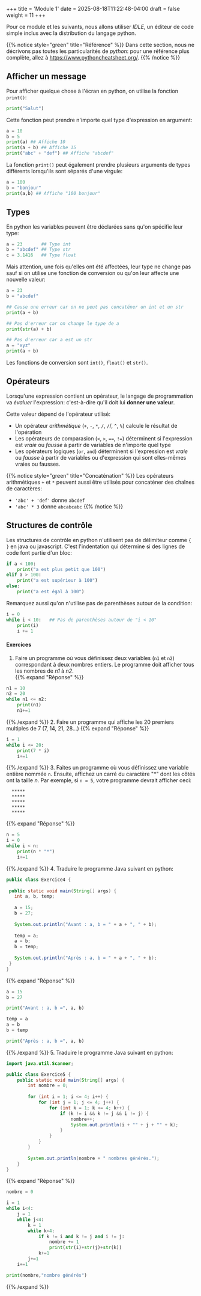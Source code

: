 +++
title = 'Module 1'
date = 2025-08-18T11:22:48-04:00
draft = false
weight = 11
+++
<!--
- IDE à utiliser?
- print hello world, mettre dans une variable : pas de type
- truc = "10+3", 10+3, 10-3, 10*3... il manque quoi? : Division. / vs //. 
- 10>3?? : éval des opérateurs. Opérateurs booléens.
- Revenons à hello: print 2 lignes, 3 lignes... 500 lignes? boucles while
- print(x+y) vs. print(x,y)
- indentation en python: les ":", les erreurs d'indentation (démo)
- conditions
-->

Pour ce module et les suivants, nous allons utiliser *IDLE*, un éditeur de code simple inclus avec la distribution du langage python.

{{% notice style="green" title="Référence" %}}
Dans cette section, nous ne décrivons pas toutes les particularités de _python_: pour une référence plus complète, allez à https://www.pythoncheatsheet.org/.
{{% /notice %}}

## Afficher un message
Pour afficher quelque chose à l'écran en python, on utilise la fonction `print()`:
```python
print("Salut")
```
Cette fonction peut prendre n'importe quel type d'expression en argument:
```python
a = 10
b = 5
print(a) ## Affiche 10
print(a + b) ## Affiche 15
print("abc" + "def") ## Affiche "abcdef"
```
La fonction `print()` peut également prendre plusieurs arguments de types différents lorsqu'ils sont séparés d'une virgule:
```python
a = 100
b = "bonjour"
print(a,b) ## Affiche "100 bonjour"
```

## Types
En python les variables peuvent être déclarées sans qu'on spécifie leur type:
```python
a = 23       ## Type int
b = "abcdef" ## Type str
c = 3.1416   ## Type float
```
Mais attention, une fois qu'elles ont été affectées, leur type ne change pas sauf si on utilise une fonction de conversion ou qu'on leur affecte une nouvelle valeur:
```python
a = 23       
b = "abcdef" 

## Cause une erreur car on ne peut pas concaténer un int et un str
print(a + b)  

## Pas d'erreur car on change le type de a
print(str(a) + b)

## Pas d'erreur car a est un str
a = "xyz"
print(a + b)
```

Les fonctions de conversion sont `int()`, `float()` et `str()`.

## Opérateurs
Lorsqu'une expression contient un opérateur, le langage de programmation va *évaluer* l'expression: c'est-à-dire qu'il doit lui **donner une valeur**.

Cette valeur dépend de l'opérateur utilisé:
- Un opérateur *arithmétique* (`+`, `-`, `*`, `/`, `/`/, `^`, `%`) calcule le résultat de l'opération 
- Les opérateurs de comparasion (`<`, `>`, `==`, `!=`) déterminent si l'expression est *vraie* ou *fausse* à partir de variables de n'importe quel type
- Les opérateurs logiques (`or`, `and`) déterminent si l'expression est *vraie* ou *fausse* à partir de variables ou d'expression qui sont elles-mêmes vraies ou fausses.

{{% notice style="green" title="Concaténation" %}}
Les opérateurs arithmétiques `+` et `*` peuvent aussi être utilisés pour concaténer des chaînes de caractères:
- `'abc' + 'def'` donne `abcdef`
- `'abc' * 3` donne `abcabcabc`
{{% /notice %}}

## Structures de contrôle
Les structures de contrôle en python n'utilisent pas de délimiteur comme `{ }` en java ou javascript. C'est l'indentation qui détermine si des lignes de code font partie d'un bloc:
```python
if a < 100:
    print("a est plus petit que 100")
elif a > 100:
    print("a est supérieur à 100")
else:
    print("a est égal à 100")
```

Remarquez aussi qu'on n'utilise pas de parenthèses autour de la condition:
```python
i = 0
while i < 10:   ## Pas de parenthèses autour de "i < 10"
    print(i)
    i += 1
```

#### Exercices
1. Faire un programme où vous définissez deux variables (`n1` et `n2`) correspondant à deux nombres entiers. Le programme doit afficher tous les nombres de *n1* à *n2*.  
{{% expand "Réponse" %}}
```python
n1 = 10
n2 = 20
while n1 <= n2:
    print(n1)
    n1+=1
```
{{% /expand %}}
2. Faire un programme qui affiche les 20 premiers multiples de 7 (7, 14, 21, 28...)
{{% expand "Réponse" %}}
```python
i = 1
while i <= 20:
    print(7 * i)
    i+=1
```
{{% /expand %}}
3. Faites un programme où vous définissez une variable entière nommée `n`. Ensuite, affichez un carré du caractère "*" dont les côtés ont la taille *n*. Par exemple, si `n = 5`, votre programme devrait afficher ceci:
```
  *****
  *****
  *****
  *****
  *****
```
{{% expand "Réponse" %}}
```python
n = 5
i = 0
while i < n:
    print(n * "*")
    i+=1
```
{{% /expand %}}
4. Traduire le programme Java suivant en python:
```java
public class Exercice4 {
 
 public static void main(String[] args) {
   int a, b, temp;
   
   a = 15;
   b = 27;
   
   System.out.println("Avant : a, b = " + a + ", " + b);
   
   temp = a;
   a = b;
   b = temp;   
   
   System.out.println("Après : a, b = " + a + ", " + b);
 }
}
```  
{{% expand "Réponse" %}}
```python
a = 15
b = 27

print("Avant : a, b =", a, b)

temp = a
a = b
b = temp

print("Après : a, b =", a, b)
```
{{% /expand %}}
5. Traduire le programme Java suivant en python:
```java
import java.util.Scanner;

public class Exercice5 {
    public static void main(String[] args) {
        int nombre = 0; 
        
        for (int i = 1; i <= 4; i++) {
            for (int j = 1; j <= 4; j++) {
                for (int k = 1; k <= 4; k++) {
                    if (k != i && k != j && i != j) {
                        nombre++; 
                        System.out.println(i + "" + j + "" + k); 
                    }
                }
            }
        }
        
        System.out.println(nombre + " nombres générés.");
    }
}
```
{{% expand "Réponse" %}}
```python
nombre = 0

i = 1
while i<4:
    j = 1
    while j<4:
        k = 1
        while k<4:
            if k != i and k != j and i != j:
                nombre += 1
                print(str(i)+str(j)+str(k))
            k+=1
        j+=1
    i+=1

print(nombre,"nombre générés")
```
{{% /expand %}}

